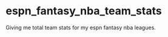 espn_fantasy_nba_team_stats
===========================

Giving me total team stats for my espn fantasy nba leagues.
